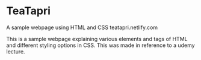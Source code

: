 # TeaTapri
A sample webpage using HTML and CSS
teatapri.netlify.com

This is a sample webpage explaining various elements and tags of HTML and different styling options in CSS.
This was made in reference to a udemy lecture.
